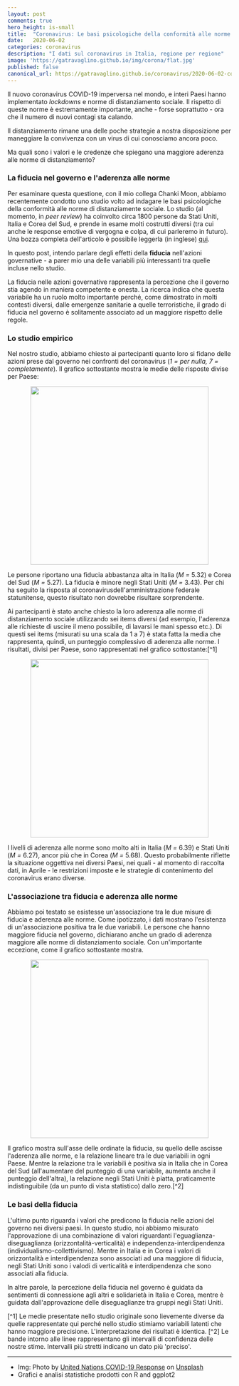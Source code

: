 ```yaml
---
layout: post
comments: true
hero_height: is-small
title:  "Coronavirus: Le basi psicologiche della conformità alle norme di distanziamento sociali"
date:   2020-06-02
categories: coronavirus
description: "I dati sul coronavirus in Italia, regione per regione"
image: 'https://gatravaglino.github.io/img/corona/flat.jpg'
published: false
canonical_url: https://gatravaglino.github.io/coronavirus/2020-06-02-compliance-research.markdown.html
---
```


Il nuovo coronavirus COVID-19 imperversa nel mondo, e interi Paesi hanno implementato *lockdowns* e norme di distanziamento sociale. Il rispetto di queste norme è estremamente importante, anche - forse soprattutto - ora che il numero di nuovi contagi sta calando. 

Il distanziamento rimane una delle poche strategie a nostra disposizione per maneggiare la convivenza con un virus di cui conosciamo ancora poco. 

Ma quali sono i valori e le credenze che spiegano una maggiore aderenza alle norme di distanziamento?

### La fiducia nel governo e l'aderenza alle norme

Per esaminare questa questione, con il mio collega Chanki Moon, abbiamo recentemente condotto uno studio volto ad indagare le basi psicologiche della conformità alle norme di distanziamente sociale. Lo studio (al momento, in *peer review*) ha coinvolto circa 1800 persone da Stati Uniti, Italia e Corea del Sud, e prende in esame molti costrutti diversi (tra cui anche le response emotive di vergogna e colpa, di cui parleremo in futuro). Una bozza completa dell'articolo è possibile leggerla (in inglese) [qui](https://psyarxiv.com/8yn5b/).

In questo post, intendo parlare degli effetti della **fiducia** nell'azioni governative - a parer mio una delle variabili più interessanti tra quelle incluse nello studio. 

La fiducia nelle azioni governative rappresenta la percezione che il governo stia agendo in maniera competente e onesta. La ricerca indica che questa variabile ha un ruolo molto importante perché, come dimostrato in molti contesti diversi, dalle emergenze sanitarie a quelle terroristiche, il grado di fiducia nel governo è solitamente associato ad un maggiore rispetto delle regole. 

### Lo studio empirico
Nel nostro studio, abbiamo chiesto ai partecipanti quanto loro si fidano delle azioni prese dal governo nei confronti del coronavirus (*1 = per nulla, 7 = completamente*). Il grafico sottostante mostra le medie delle risposte divise per Paese:

<p align="center">
  <img src="/img/res/tm/trust.png" width="400" />
</p>

Le persone riportano una fiducia abbastanza alta in Italia (*M =* 5.32) e Corea del Sud (*M =* 5.27). La fiducia è minore negli Stati Uniti (*M =* 3.43). Per chi ha seguito la risposta al coronavirusdell'amministrazione federale statunitense, questo risultato non dovrebbe risultare sorprendente. 

Ai partecipanti è stato anche chiesto la loro aderenza alle norme di distanziamento sociale utilizzando sei items diversi (ad esempio, l'aderenza alle richieste di uscire il meno possibile, di lavarsi le mani spesso etc.). Di questi sei items (misurati su una scala da 1 a 7) è stata fatta la media che rappresenta, quindi, un punteggio complessivo di aderenza alle norme. I risultati, divisi per Paese, sono rappresentati nel grafico sottostante:[^1] 

<p align="center">
  <img src="/img/res/tm/compliance.png" width="400" />
</p>

I livelli di aderenza alle norme sono molto alti in Italia (*M =* 6.39) e Stati Uniti (*M =* 6.27), ancor più che in Corea (*M =* 5.68). Questo probabilmente riflette la situazione oggettiva nei diversi Paesi, nei quali - al momento di raccolta dati, in Aprile - le restrizioni imposte e le strategie di contenimento del coronavirus erano diverse.

### L'associazione tra fiducia e aderenza alle norme

Abbiamo poi testato se esistesse un'associazione tra le due misure di fiducia e aderenza alle norme. Come ipotizzato, i dati mostrano l'esistenza di un'associazione positiva tra le due variabili. Le persone che hanno maggiore fiducia nel governo, dichiarano anche un grado di aderenza maggiore alle norme di distanziamento sociale. Con un'importante eccezione, come il grafico sottostante mostra. 

<p align="center">
  <img src="/img/res/tm/regr.png" width="400" />
</p>

Il grafico mostra sull'asse delle ordinate la fiducia, su quello delle ascisse l'aderenza alle norme, e la relazione lineare tra le due variabili in ogni Paese. Mentre la relazione tra le variabili è positiva sia in Italia che in Corea del Sud (all'aumentare del punteggio di una variabile, aumenta anche il punteggio dell'altra), la relazione negli Stati Uniti è piatta, praticamente indistinguibile (da un punto di vista statistico) dallo zero.[^2]

### Le basi della fiducia

L'ultimo punto riguarda i valori che predicono la  fiducia nelle azioni del governo nei diversi paesi. In questo studio, noi abbiamo misurato l'approvazione di una combinazione di valori riguardanti l'eguaglianza-diseguaglianza (orizzontalità-verticalità) e independenza-interdipendenza (individualismo-collettivismo). Mentre in Italia e in Corea i valori di orizzontalità e interdipendenza sono associati ad una maggiore di fiducia, negli Stati Uniti sono i valodi di verticalità e interdipendenza che sono associati alla fiducia. 

In altre parole, la percezione della fiducia nel governo è guidata da sentimenti di connessione agli altri e solidarietà in Italia e Corea, mentre è guidata dall'approvazione delle diseguaglianze tra gruppi negli Stati Uniti. 



[^1] Le medie presentate nello studio originale sono lievemente diverse da quelle rappresentate qui perché nello studio stimiamo variabili latenti che hanno maggiore precisione. L'interpretazione dei risultati è identica.
[^2] Le bande intorno alle linee rappresentano gli intervalli di confidenza delle nostre stime. Intervalli più stretti indicano un dato più 'preciso'.

***
- Img: Photo by [United Nations COVID-19 Response](https://unsplash.com/@unitednations) on [Unsplash](https://unsplash.com)
- Grafici e analisi statistiche prodotti con R and ggplot2
